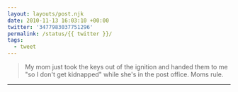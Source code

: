 ```yaml
---
layout: layouts/post.njk
date: 2010-11-13 16:03:10 +00:00
twitter: '3477983037751296'
permalink: /status/{{ twitter }}/
tags: 
  - tweet
---
```


> My mom just took the keys out of the ignition and handed them to me "so I don't get kidnapped" while she's in the post office. Moms rule.

---
